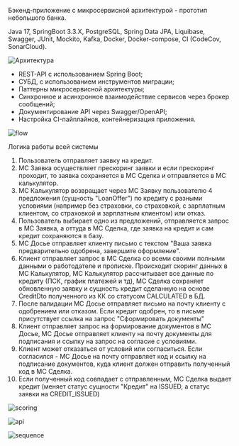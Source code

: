 Бэкенд-приложение с микросервисной архитектурой - прототип небольшого банка.

Java 17, SpringBoot 3.3.Х, PostgreSQL, Spring Data JPA, Liquibase, Swagger, JUnit, Mockito,
Kafka, Docker, Docker-compose, CI (CodeCov, SonarCloud).

![Архитектура](https://github.com/user-attachments/assets/5e2717d0-110e-455b-8482-c77efe4c05ba)

- REST-API с использованием Spring Boot;
- СУБД, с использованием инструментов миграции;
- Паттерны микросервисной архитектуры;
- Синхронное и асинхронное взаимодействие сервисов через брокер сообщений;
- Документирование API через Swagger/OpenAPI;
- Настройка CI-пайплайнов, контейнеризация приложения.

![flow](https://github.com/user-attachments/assets/4fd470a6-87ed-406d-a397-38c17929b6c3)

Логика работы всей системы
1. Пользователь отправляет заявку на кредит.
2. МС Заявка осуществляет прескоринг заявки и если прескоринг проходит, то заявка сохраняется в МС Сделка и отправляется в МС калькулятор.
3. МС Калькулятор возвращает через МС Заявку пользователю 4 предложения (сущность "LoanOffer") по кредиту с разными условиями (например без страховки, со страховкой, с зарплатным клиентом, со страховкой и зарплатным клиентом) или отказ.
4. Пользователь выбирает одно из предложений, отправляется запрос в МС Заявка, а оттуда в МС Сделка, где заявка на кредит и сам кредит сохраняются в базу.
5. МС Досье отправляет клиенту письмо с текстом "Ваша заявка предварительно одобрена, завершите оформление".
6. Клиент отправляет запрос в МС Сделка со всеми своими полными данными о работодателе и прописке.
Происходит скоринг данных в МС Калькулятор, МС Калькулятор рассчитывает все данные по кредиту (ПСК, график платежей и тд), МС Сделка сохраняет обновленную заявку и сущность кредит сделанную на основе CreditDto полученного из КК со статусом CALCULATED в БД.
7. После валидации МС Досье отправляет письмо на почту клиенту с одобрением или отказом.
Если кредит одобрен, то в письме присутствует ссылка на запрос "Сформировать документы"
8. Клиент отправляет запрос на формирование документов в МС Досье, МС Досье отправляет клиенту на почту документы для подписания и ссылку на запрос на согласие с условиями.
9. Клиент может отказаться от условий или согласиться.
Если согласился - МС Досье на почту отправляет код и ссылку на подписание документов, куда клиент должен отправить полученный код в МС Сделка.
10. Если полученный код совпадает с отправленным, МС Сделка выдает кредит (меняет статус сущности "Кредит" на ISSUED, а статус заявки на CREDIT_ISSUED)

![scoring](https://github.com/user-attachments/assets/93ac1473-bb38-4108-81ad-8d9b8ac557f9)

![api](https://github.com/user-attachments/assets/af88f78f-01dc-48d2-b43d-ac0722802d9b)

![sequence](https://github.com/user-attachments/assets/0de0279d-259f-4dcb-a029-dce17f23195b)

